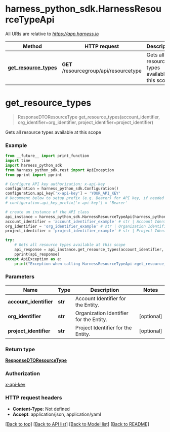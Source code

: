 # harness_python_sdk.HarnessResourceTypeApi

All URIs are relative to *https://app.harness.io*

Method | HTTP request | Description
------------- | ------------- | -------------
[**get_resource_types**](HarnessResourceTypeApi.md#get_resource_types) | **GET** /resourcegroup/api/resourcetype | Gets all resource types available at this scope

# **get_resource_types**
> ResponseDTOResourceType get_resource_types(account_identifier, org_identifier=org_identifier, project_identifier=project_identifier)

Gets all resource types available at this scope

### Example
```python
from __future__ import print_function
import time
import harness_python_sdk
from harness_python_sdk.rest import ApiException
from pprint import pprint

# Configure API key authorization: x-api-key
configuration = harness_python_sdk.Configuration()
configuration.api_key['x-api-key'] = 'YOUR_API_KEY'
# Uncomment below to setup prefix (e.g. Bearer) for API key, if needed
# configuration.api_key_prefix['x-api-key'] = 'Bearer'

# create an instance of the API class
api_instance = harness_python_sdk.HarnessResourceTypeApi(harness_python_sdk.ApiClient(configuration))
account_identifier = 'account_identifier_example' # str | Account Identifier for the Entity.
org_identifier = 'org_identifier_example' # str | Organization Identifier for the Entity. (optional)
project_identifier = 'project_identifier_example' # str | Project Identifier for the Entity. (optional)

try:
    # Gets all resource types available at this scope
    api_response = api_instance.get_resource_types(account_identifier, org_identifier=org_identifier, project_identifier=project_identifier)
    pprint(api_response)
except ApiException as e:
    print("Exception when calling HarnessResourceTypeApi->get_resource_types: %s\n" % e)
```

### Parameters

Name | Type | Description  | Notes
------------- | ------------- | ------------- | -------------
 **account_identifier** | **str**| Account Identifier for the Entity. | 
 **org_identifier** | **str**| Organization Identifier for the Entity. | [optional] 
 **project_identifier** | **str**| Project Identifier for the Entity. | [optional] 

### Return type

[**ResponseDTOResourceType**](ResponseDTOResourceType.md)

### Authorization

[x-api-key](../README.md#x-api-key)

### HTTP request headers

 - **Content-Type**: Not defined
 - **Accept**: application/json, application/yaml

[[Back to top]](#) [[Back to API list]](../README.md#documentation-for-api-endpoints) [[Back to Model list]](../README.md#documentation-for-models) [[Back to README]](../README.md)

